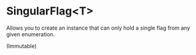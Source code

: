 # SingularFlag\<T\>
Allows you to create an instance that can only hold a single flag from any given enumeration.

(Immutable)

